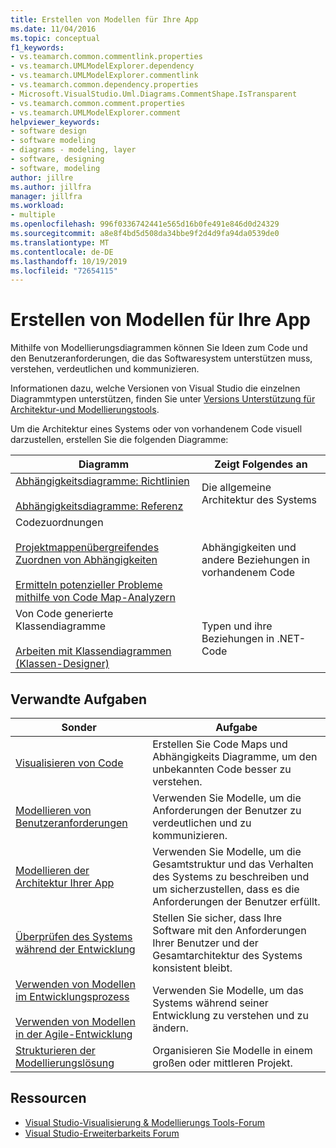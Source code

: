 ```yaml
---
title: Erstellen von Modellen für Ihre App
ms.date: 11/04/2016
ms.topic: conceptual
f1_keywords:
- vs.teamarch.common.commentlink.properties
- vs.teamarch.UMLModelExplorer.dependency
- vs.teamarch.UMLModelExplorer.commentlink
- vs.teamarch.common.dependency.properties
- Microsoft.VisualStudio.Uml.Diagrams.CommentShape.IsTransparent
- vs.teamarch.common.comment.properties
- vs.teamarch.UMLModelExplorer.comment
helpviewer_keywords:
- software design
- software modeling
- diagrams - modeling, layer
- software, designing
- software, modeling
author: jillre
ms.author: jillfra
manager: jillfra
ms.workload:
- multiple
ms.openlocfilehash: 996f0336742441e565d16b0fe491e846d0d24329
ms.sourcegitcommit: a8e8f4bd5d508da34bbe9f2d4d9fa94da0539de0
ms.translationtype: MT
ms.contentlocale: de-DE
ms.lasthandoff: 10/19/2019
ms.locfileid: "72654115"
---
```

# <a name="create-models-for-your-app"></a>Erstellen von Modellen für Ihre App

Mithilfe von Modellierungsdiagrammen können Sie Ideen zum Code und den Benutzeranforderungen, die das Softwaresystem unterstützen muss, verstehen, verdeutlichen und kommunizieren.

Informationen dazu, welche Versionen von Visual Studio die einzelnen Diagrammtypen unterstützen, finden Sie unter [Versions Unterstützung für Architektur-und Modellierungstools](../modeling/what-s-new-for-design-in-visual-studio.md#VersionSupport).

Um die Architektur eines Systems oder von vorhandenem Code visuell darzustellen, erstellen Sie die folgenden Diagramme:

|**Diagramm**|**Zeigt Folgendes an**|
|-|-|
|[Abhängigkeitsdiagramme: Richtlinien](../modeling/layer-diagrams-guidelines.md)<br /><br /> [Abhängigkeitsdiagramme: Referenz](../modeling/layer-diagrams-reference.md)|Die allgemeine Architektur des Systems|
|Codezuordnungen<br /><br /> [Projektmappenübergreifendes Zuordnen von Abhängigkeiten](../modeling/map-dependencies-across-your-solutions.md)<br /><br /> [Ermitteln potenzieller Probleme mithilfe von Code Map-Analyzern](../modeling/find-potential-problems-using-code-map-analyzers.md)|Abhängigkeiten und andere Beziehungen in vorhandenem Code|
|Von Code generierte Klassendiagramme<br /><br /> [Arbeiten mit Klassendiagrammen (Klassen-Designer)](../ide/class-designer/designing-and-viewing-classes-and-types.md)|Typen und ihre Beziehungen in .NET-Code|

## <a name="related-tasks"></a>Verwandte Aufgaben

|**Sonder**|**Aufgabe**|
|-|-|
|[Visualisieren von Code](../modeling/visualize-code.md)|Erstellen Sie Code Maps und Abhängigkeits Diagramme, um den unbekannten Code besser zu verstehen.|
|[Modellieren von Benutzeranforderungen](../modeling/model-user-requirements.md)|Verwenden Sie Modelle, um die Anforderungen der Benutzer zu verdeutlichen und zu kommunizieren.|
|[Modellieren der Architektur Ihrer App](../modeling/model-your-app-s-architecture.md)|Verwenden Sie Modelle, um die Gesamtstruktur und das Verhalten des Systems zu beschreiben und um sicherzustellen, dass es die Anforderungen der Benutzer erfüllt.|
|[Überprüfen des Systems während der Entwicklung](../modeling/validate-your-system-during-development.md)|Stellen Sie sicher, dass Ihre Software mit den Anforderungen Ihrer Benutzer und der Gesamtarchitektur des Systems konsistent bleibt.|
|[Verwenden von Modellen im Entwicklungsprozess](../modeling/use-models-in-your-development-process.md)<br /><br /> [Verwenden von Modellen in der Agile-Entwicklung](https://msdn.microsoft.com/592ac27c-3d3e-454a-9c38-b76658ed137f)|Verwenden Sie Modelle, um das Systems während seiner Entwicklung zu verstehen und zu ändern.|
|[Strukturieren der Modellierungslösung](../modeling/structure-your-modeling-solution.md)|Organisieren Sie Modelle in einem großen oder mittleren Projekt.|

## <a name="resources"></a>Ressourcen

- [Visual Studio-Visualisierung & Modellierungs Tools-Forum](http://go.microsoft.com/fwlink/?LinkId=184720)
- [Visual Studio-Erweiterbarkeits Forum](https://social.msdn.microsoft.com/Forums/vstudio/home?forum=vsx)
